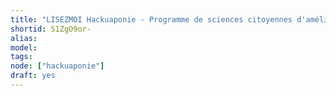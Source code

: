 ```yaml
---
title: "LISEZMOI Hackuaponie - Programme de sciences citoyennes d'amélioration des systèmes aquaponiques"
shortid: S1ZgO9or-
alias:
model:
tags:
node: ["hackuaponie"]
draft: yes
---
```

